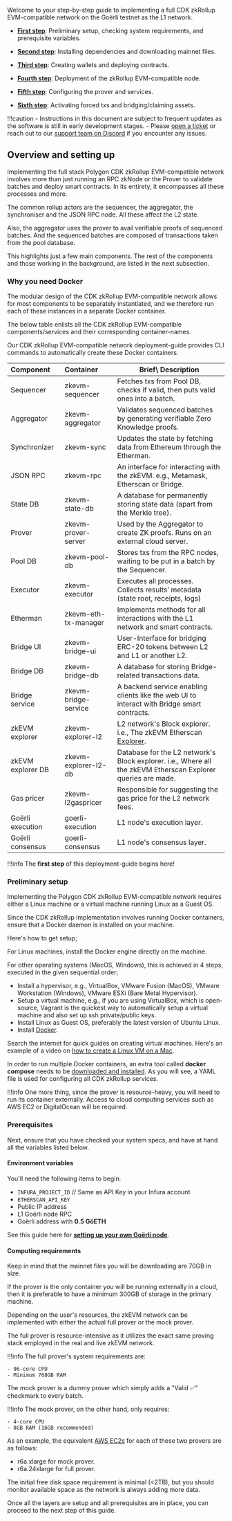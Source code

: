 Welcome to your step-by-step guide to implementing a full CDK zkRollup EVM-compatible network on the Goërli testnet as the L1 network.

- [**First step**](intro.md): Preliminary setup, checking system requirements, and prerequisite variables.

- [**Second step**](install-dependencies.md): Installing dependencies and downloading mainnet files.

- [**Third step**](create-wallets.md): Creating wallets and deploying contracts.

- [**Fourth step**](deploy-node.md): Deployment of the zkRollup EVM-compatible node.

- [**Fifth step**](configure-prover.md): Configuring the prover and services.

- [**Sixth step**](setup-goerli-node.md): Activating forced txs and bridging/claiming assets.

!!!caution
    - Instructions in this document are subject to frequent updates as the software is still in early development stages.
    - Please [open a ticket](https://support.polygon.technology/support/tickets/new) or reach out to our [support team on Discord](https://discord.com/invite/0xPolygon) if you encounter any issues.

## Overview and setting up

Implementing the full stack Polygon CDK zkRollup EVM-compatible network involves more than just running an RPC zkNode or the Prover to validate batches and deploy smart contracts. In its entirety, it encompasses all these processes and more.

The common rollup actors are the sequencer, the aggregator, the synchroniser and the JSON RPC node. All these affect the L2 state.

Also, the aggregator uses the prover to avail verifiable proofs of sequenced batches. And the sequenced batches are composed of transactions taken from the pool database.

This highlights just a few main components. The rest of the components and those working in the background, are listed in the next subsection.

### Why you need Docker

The modular design of the CDK zkRollup EVM-compatible network allows for most components to be separately instantiated, and we therefore run each of these instances in a separate Docker container.

The below table enlists all the CDK zkRollup EVM-compatible components/services and their corresponding container-names.

Our CDK zkRollup EVM-compatible network deployment-guide provides CLI commands to automatically create these Docker containers.

| Component         | Container            | Brief\ Description                                           |
| :---------------- | :------------------- | ------------------------------------------------------------ |
| Sequencer         | zkevm-sequencer      | Fetches txs from Pool DB, checks if valid, then puts valid ones into a batch. |
| Aggregator        | zkevm-aggregator     | Validates sequenced batches by generating verifiable Zero Knowledge proofs. |
| Synchronizer      | zkevm-sync           | Updates the state by fetching data from Ethereum through the Etherman. |
| JSON RPC          | zkevm-rpc            | An interface for interacting with the zkEVM. e.g., Metamask, Etherscan or Bridge. |
| State DB          | zkevm-state-db       | A database for permanently storing state data (apart from the Merkle tree). |
| Prover            | zkevm-prover-server  | Used by the Aggregator to create ZK proofs. Runs on an external cloud server. |
| Pool DB           | zkevm-pool-db        | Stores txs from the RPC nodes, waiting to be put in a batch by the Sequencer. |
| Executor          | zkevm-executor       | Executes all processes. Collects results’ metadata (state root, receipts, logs) |
| Etherman          | zkevm-eth-tx-manager | Implements methods for all interactions with the L1 network and smart contracts. |
| Bridge UI         | zkevm-bridge-ui      | User-Interface for bridging ERC-20 tokens between L2 and L1 or another L2. |
| Bridge DB         | zkevm-bridge-db      | A database for storing Bridge-related transactions data.     |
| Bridge service    | zkevm-bridge-service | A backend service enabling clients like the web UI to interact with Bridge smart contracts. |
| zkEVM explorer    | zkevm-explorer-l2    | L2 network's Block explorer. i.e., The zkEVM Etherscan [Explorer](https://zkevm.polygonscan.com). |
| zkEVM explorer DB | zkevm-explorer-l2-db | Database for the L2 network's Block explorer. i.e., Where all the zkEVM Etherscan Explorer queries are made. |
| Gas pricer        | zkevm-l2gaspricer    | Responsible for suggesting the gas price for the L2 network fees. |
| Goërli execution  | goerli-execution     | L1 node's execution layer.                                   |
| Goërli consensus  | goerli-consensus     | L1 node's consensus layer.                                   |

!!!info
    The **first step** of this deployment-guide begins here!

### Preliminary setup

Implementing the Polygon CDK zkRollup EVM-compatible network requires either a Linux machine or a virtual machine running Linux as a Guest OS.

Since the CDK zkRollup implementation involves running Docker containers, ensure that a Docker daemon is installed on your machine.

Here's how to get setup;

For Linux machines, install the Docker engine directly on the machine.

For other operating systems (MacOS, Windows), this is achieved in 4 steps, executed in the given sequential order;

- Install a hypervisor, e.g., VirtualBox, VMware Fusion (MacOS), VMware Workstation (Windows), VMware ESXi (Bare Metal Hypervisor).
- Setup a virtual machine, e.g., if you are using VirtualBox, which is open-source, Vagrant is the quickest way to automatically setup a virtual machine and also set up ssh private/public keys.
- Install Linux as Guest OS, preferably the latest version of Ubuntu Linux.
- Install [Docker](https://docs.docker.com/desktop/install/linux-install/).

Search the internet for quick guides on creating virtual machines. Here's an example of a video on [how to create a Linux VM on a Mac](https://www.youtube.com/watch?v=KAd7FafXfJQ).

In order to run multiple Docker containers, an extra tool called **docker compose** needs to be [downloaded and installed](https://docs.docker.com/compose/install/linux/). As you will see, a YAML file is used for configuring all CDK zkRollup services.

!!!info
    One more thing, since the prover is resource-heavy, you will need to run its container externally. Access to cloud computing services such as AWS EC2 or DigitalOcean will be required.

### Prerequisites

Next, ensure that you have checked your system specs, and have at hand all the variables listed below.

#### Environment variables

You'll need the following items to begin:

- `INFURA_PROJECT_ID` // Same as API Key in your Infura account
- `ETHERSCAN_API_KEY`
- Public IP address
- L1 Goërli node RPC
- Goërli address with **0.5 GöETH**

See this guide here for [**setting up your own Goërli node**](setup-goerli-node.md).

#### Computing requirements

Keep in mind that the mainnet files you will be downloading are 70GB in size.

If the prover is the only container you will be running externally in a cloud, then it is preferable to have a minimum 300GB of storage in the primary machine.

Depending on the user's resources, the zkEVM network can be implemented with either the actual full prover or the mock prover.

The full prover is resource-intensive as it utilizes the exact same proving stack employed in the real and live zkEVM network.

!!!info
    The full prover's system requirements are:

    - 96-core CPU
    - Minimum 768GB RAM

The mock prover is a dummy prover which simply adds a "Valid ✅" checkmark to every batch.

!!!info
    The mock prover, on the other hand, only requires:

    - 4-core CPU
    - 8GB RAM (16GB recommended)

As an example, the equivalent [AWS EC2s](https://aws.amazon.com/ec2/instance-types/r6a/) for each of these two provers are as follows:

- r6a.xlarge for mock prover.
- r6a.24xlarge for full prover.

The initial free disk space requirement is minimal (<2TB), but you should monitor available space as the network is always adding more data.

Once all the layers are setup and all prerequisites are in place, you can proceed to the next step of this guide.
